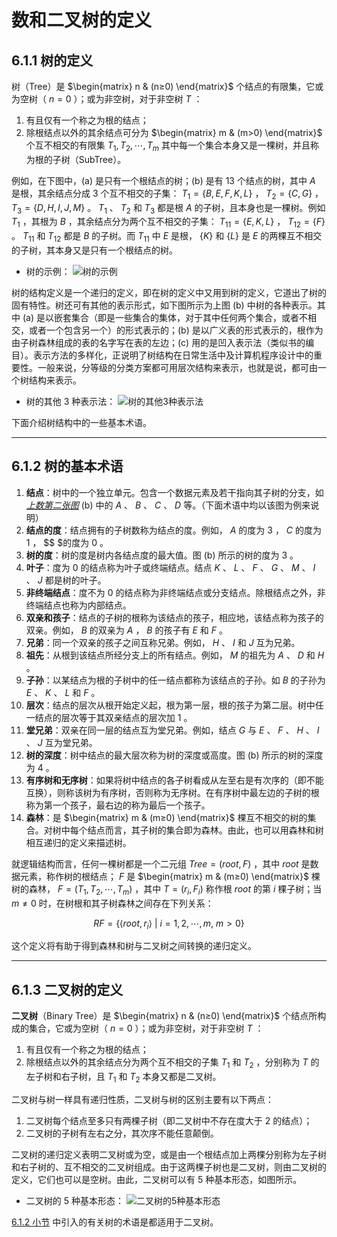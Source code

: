 # 数和二叉树的定义

## 6.1.1 树的定义
树（Tree）是 $\begin{matrix} n & (n≥0) \end{matrix}$ 个结点的有限集，它或为空树（ $n=0$ ）；或为非空树，对于非空树 $T$ ：
1. 有且仅有一个称之为根的结点；
2. 除根结点以外的其余结点可分为 $\begin{matrix} m & (m>0) \end{matrix}$ 个互不相交的有限集 $T_1,T_2,\cdots ,T_m$ 其中每一个集合本身又是一棵树，并且称为根的子树（SubTree）。

例如，在下图中，(a) 是只有一个根结点的树；(b) 是有 13 个结点的树，其中 $A$ 是根，其余结点分成 3 个互不相交的子集： $T_1=\{B,E,F,K,L\}$ ， $T_2=\{C,G\}$ ， $T_3=\{D,H,I,J,M\}$ 。 $T_1$ 、 $T_2$ 和 $T_3$ 都是根 $A$ 的子树，且本身也是一棵树。例如 $T_1$ ，其根为 $B$ ，其余结点分为两个互不相交的子集： $T_{11}=\{E,K,L\}$ ， $T_{12}=\{F\}$ 。 $T_{11}$ 和 $T_{12}$ 都是 $B$ 的子树。而 $T_{11}$ 中 $E$ 是根， $\{K\}$ 和 $\{L\}$ 是 $E$ 的两棵互不相交的子树，其本身又是只有一个根结点的树。

- <span id="树的示例">树的示例</span>：
  ![树的示例](https://static.owo.cab/notes/image/cs/ds/chapter05/树的示例.webp "树的示例")

树的结构定义是一个递归的定义，即在树的定义中又用到树的定义，它道出了树的固有特性。树还可有其他的表示形式，如下图所示为上图 (b) 中树的各种表示。其中 (a) 是以嵌套集合（即是一些集合的集体，对于其中任何两个集合，或者不相交，或者一个包含另一个）的形式表示的；(b) 是以广义表的形式表示的，根作为由子树森林组成的表的名字写在表的左边；(c) 用的是凹入表示法（类似书的编目）。表示方法的多样化，正说明了树结构在日常生活中及计算机程序设计中的重要性。一般来说，分等级的分类方案都可用层次结构来表示，也就是说，都可由一个树结构来表示。

- 树的其他 3 种表示法：
  ![树的其他3种表示法](https://static.owo.cab/notes/image/cs/ds/chapter05/树的其他3种表示法.webp "树的其他3种表示法")

下面介绍树结构中的一些基本术语。


---


## <span id="6.1.2树的基本术语">6.1.2 树的基本术语</span>
1. **结点**：树中的一个独立单元。包含一个数据元素及若干指向其子树的分支，如[*上数第二张图*](#树的示例) (b) 中的 $A$ 、 $B$ 、 $C$ 、 $D$ 等。（下面术语中均以该图为例来说明）
2. **结点的度**：结点拥有的子树数称为结点的度。例如， $A$ 的度为 $3$ ， $C$ 的度为 $1$ ， $$ $的度为 $0$ 。
3. **树的度**：树的度是树内各结点度的最大值。图 (b) 所示的树的度为 $3$ 。
4. **叶子**：度为 $0$ 的结点称为叶子或终端结点。结点 $K$ 、 $L$ 、 $F$ 、 $G$ 、 $M$ 、 $I$ 、 $J$ 都是树的叶子。
5. **非终端结点**：度不为 $0$ 的结点称为非终端结点或分支结点。除根结点之外，非终端结点也称为内部结点。
6. **双亲和孩子**：结点的子树的根称为该结点的孩子，相应地，该结点称为孩子的双亲。例如， $B$ 的双亲为 $A$ ， $B$ 的孩子有 $E$ 和 $F$ 。
7. **兄弟**：同一个双亲的孩子之间互称兄弟。例如， $H$ 、 $I$ 和 $J$ 互为兄弟。
8. **祖先**：从根到该结点所经分支上的所有结点。例如， $M$ 的祖先为 $A$ 、 $D$ 和 $H$ 。
9. **子孙**：以某结点为根的子树中的任一结点都称为该结点的子孙。如 $B$ 的子孙为 $E$ 、 $K$ 、 $L$ 和 $F$ 。
10. **层次**：结点的层次从根开始定义起，根为第一层，根的孩子为第二层。树中任一结点的层次等于其双亲结点的层次加 $1$ 。
11. **堂兄弟**：双亲在同一层的结点互为堂兄弟。例如，结点 $G$ 与 $E$ 、 $F$ 、 $H$ 、 $I$ 、 $J$ 互为堂兄弟。
12. **树的深度**：树中结点的最大层次称为树的深度或高度。图 (b) 所示的树的深度为 $4$ 。
13. **有序树和无序树**：如果将树中结点的各子树看成从左至右是有次序的（即不能互换），则称该树为有序树，否则称为无序树。在有序树中最左边的子树的根称为第一个孩子，最右边的称为最后一个孩子。
14. **森林**：是 $\begin{matrix} m & (m≥0) \end{matrix}$ 棵互不相交的树的集合。对树中每个结点而言，其子树的集合即为森林。由此，也可以用森林和树相互递归的定义来描述树。

就逻辑结构而言，任何一棵树都是一个二元组 $Tree=(root,F)$ ，其中 $root$ 是数据元素，称作树的根结点； $F$ 是 $\begin{matrix} m & (m≥0) \end{matrix}$ 棵树的森林， $F=(T_1,T_2,\cdots ,T_m)$ ，其中 $T=(r_i,F_i)$ 称作根 $root$ 的第 $i$ 棵子树；当 $m≠0$ 时，在树根和其子树森林之间存在下列关系：

$$RF=\{\langle root,r_i\rangle\ |\ i=1,2,\cdots,m,\ m>0\}$$

这个定义将有助于得到森林和树与二叉树之间转换的递归定义。


---


## 6.1.3 二叉树的定义
**二叉树**（Binary Tree）是 $\begin{matrix} n & (n≥0) \end{matrix}$ 个结点所构成的集合，它或为空树（ $n=0$ ）；或为非空树，对于非空树 $T$ ：
1. 有且仅有一个称之为根的结点；
2. 除根结点以外的其余结点分为两个互不相交的子集 $T_1$ 和 $T_2$ ，分别称为 $T$ 的左子树和右子树，且 $T_1$ 和 $T_2$ 本身又都是二叉树。

二叉树与树一样具有递归性质，二叉树与树的区别主要有以下两点：
1. 二叉树每个结点至多只有两棵子树（即二叉树中不存在度大于 $2$ 的结点）；
2. 二叉树的子树有左右之分，其次序不能任意颠倒。

二叉树的递归定义表明二叉树或为空，或是由一个根结点加上两棵分别称为左子树和右子树的、互不相交的二叉树组成。由于这两棵子树也是二叉树，则由二叉树的定义，它们也可以是空树。由此，二叉树可以有 5 种基本形态，如图所示。

- 二叉树的 5 种基本形态：
  ![二叉树的5种基本形态](https://static.owo.cab/notes/image/cs/ds/chapter05/二叉树的5种基本形态.webp "二叉树的5种基本形态")

[6.1.2 小节](#6.1.2树的基本术语) 中引入的有关树的术语是都适用于二叉树。
